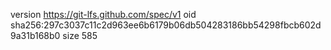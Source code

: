 version https://git-lfs.github.com/spec/v1
oid sha256:297c3037c11c2d963ee6b6179b06db504283186bb54298fbcb602d9a31b168b0
size 585
